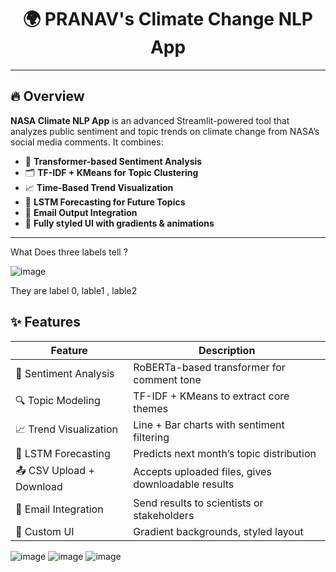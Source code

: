 

<h1 align="center">🌍 PRANAV's Climate Change NLP App</h1>


---

## 🔥 Overview

**NASA Climate NLP App** is an advanced Streamlit-powered tool that analyzes public sentiment and topic trends on climate change from NASA’s social media comments. It combines:

- 🧠 **Transformer-based Sentiment Analysis**
- 🗂 **TF-IDF + KMeans for Topic Clustering**
- 📈 **Time-Based Trend Visualization**
- 🔮 **LSTM Forecasting for Future Topics**
- 💌 **Email Output Integration**
- 🎨 **Fully styled UI with gradients & animations**

---

What Does three labels tell ?

![image](https://github.com/user-attachments/assets/796da5d5-efbb-4566-a1e9-c99b29269224)


They are label 0, lable1 , lable2

## ✨ Features

| Feature                           | Description |
|----------------------------------|-------------|
| 💬 Sentiment Analysis            | RoBERTa-based transformer for comment tone |
| 🔍 Topic Modeling                | TF-IDF + KMeans to extract core themes |
| 📈 Trend Visualization           | Line + Bar charts with sentiment filtering |
| 🔮 LSTM Forecasting              | Predicts next month’s topic distribution |
| 📤 CSV Upload + Download         | Accepts uploaded files, gives downloadable results |
| 📧 Email Integration             | Send results to scientists or stakeholders |
| 🎨 Custom UI                     | Gradient backgrounds, styled layout |


![image](https://github.com/user-attachments/assets/366e08ad-44de-4c64-a840-e5d8e22b9f78)
![image](https://github.com/user-attachments/assets/883e4d65-36cd-47f0-a94a-2012e8d7dc8f)
![image](https://github.com/user-attachments/assets/f0dad204-151f-4c50-8cef-9b611bc0f403)
```



